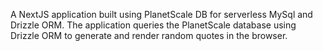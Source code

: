 A NextJS application built using PlanetScale DB for serverless MySql and Drizzle ORM.  The application queries the PlanetScale database using Drizzle ORM to generate and render random quotes in the browser.
